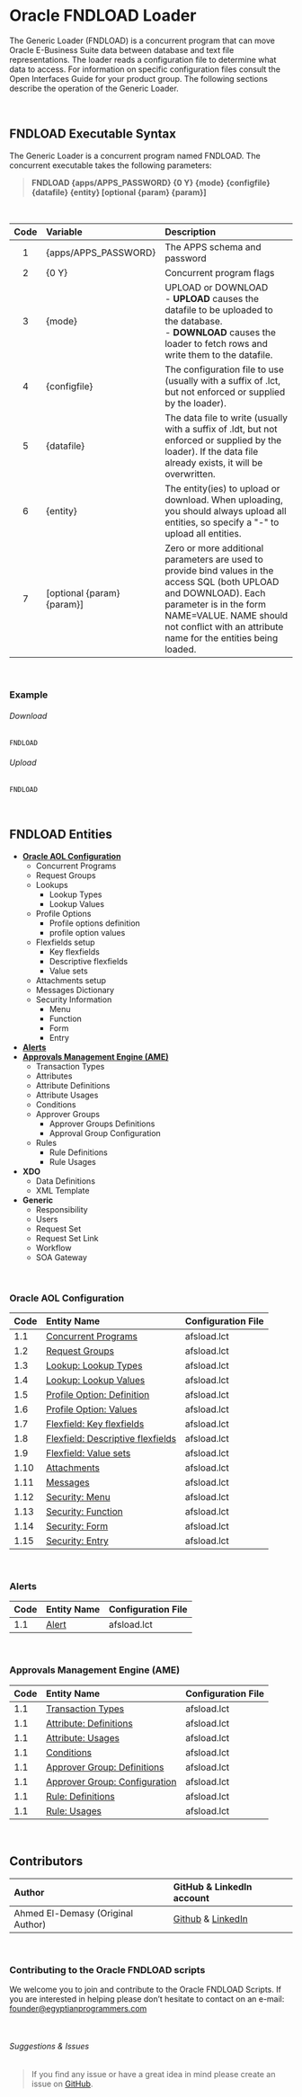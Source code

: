 # Oracle FNDLOAD Loader

The Generic Loader (FNDLOAD) is a concurrent program that can move Oracle E-Business Suite data between database and text file representations. The loader reads a configuration file to determine what data to access. For information on specific configuration files consult the Open Interfaces Guide for your product group. The following sections describe the operation of the Generic Loader.

<br>

## FNDLOAD Executable Syntax 

The Generic Loader is a concurrent program named FNDLOAD. The concurrent executable takes the following parameters:

> **FNDLOAD {apps/APPS_PASSWORD} {0 Y} {mode} {configfile} {datafile} {entity} [optional {param} {param}]**

<br>

| Code      | Variable                   | Description                   |
| :-:       | :--------                  | :--------------------------   |
| 1         | {apps/APPS_PASSWORD}       | The APPS schema and password       |
| 2         | {0 Y}                      | Concurrent program flags       |
| 3         | {mode}                     | UPLOAD or DOWNLOAD <br> - **UPLOAD** causes the datafile to be uploaded to the database. <br> - **DOWNLOAD** causes the loader to fetch rows and write them to the datafile.|
| 4         | {configfile}               | The configuration file to use (usually with a suffix of .lct, but not enforced or supplied by the loader).       |
| 5         | {datafile}                 | The data file to write (usually with a suffix of .ldt, but not enforced or supplied by the loader). If the data file already exists, it will be overwritten.       |
| 6         | {entity}                   | The entity(ies) to upload or download. When uploading, you should always upload all entities, so specify a "-" to upload all entities.       |
| 7         | [optional {param} {param}] | Zero or more additional parameters are used to provide bind values in the access SQL (both UPLOAD and DOWNLOAD). Each parameter is in the form NAME=VALUE. NAME should not conflict with an attribute name for the entities being loaded.       |

<br>

### Example

###### Download
```
FNDLOAD
```

###### Upload
```
FNDLOAD
```


<br>

## **FNDLOAD Entities**

- **<a href="https://github.com/demasy/Oracle-FNDLOAD-Loader#oracle-aol-configuration">Oracle AOL Configuration</a>**
  * Concurrent Programs
  * Request Groups
  * Lookups
    * Lookup Types
    * Lookup Values
  * Profile Options
    * Profile options definition
    * profile option values
  * Flexfields setup
    * Key flexfields
    * Descriptive flexfields 
    * Value sets
  * Attachments setup
  * Messages Dictionary
  * Security Information
    * Menu
    * Function
    * Form
    * Entry
- **<a href="https://github.com/demasy/Oracle-FNDLOAD-Loader#alerts">Alerts</a>**
- **<a href="https://github.com/demasy/Oracle-FNDLOAD-Loader#approvals-management-engine-ame">Approvals Management Engine (AME)</a>**
  * Transaction Types
  * Attributes
  * Attribute Definitions
  * Attribute Usages
  * Conditions
  * Approver Groups
    * Approver Groups Definitions
    * Approval Group Configuration
  * Rules
    * Rule Definitions
    * Rule Usages
- **XDO**
  * Data Definitions
  * XML Template
- **Generic**
  * Responsibility
  * Users
  * Request Set
  * Request Set Link
  * Workflow
  * SOA Gateway

<br>

### Oracle AOL Configuration 

| Code   | Entity Name                           | Configuration File   |
| :-     | :--------                             | :----   |
| 1.1    | <a href="#">Concurrent Programs</a>                  | afsload.lct|
| 1.2    | <a href="#">Request Groups</a>                  | afsload.lct|
| 1.3    | <a href="#">Lookup: Lookup Types</a>                  | afsload.lct|
| 1.4    | <a href="#">Lookup: Lookup Values</a>                  | afsload.lct|
| 1.5    | <a href="#">Profile Option: Definition</a>                  | afsload.lct|
| 1.6    | <a href="#">Profile Option: Values</a>                  | afsload.lct|
| 1.7    | <a href="#">Flexfield: Key flexfields</a>                  | afsload.lct|
| 1.8    | <a href="#">Flexfield: Descriptive flexfields</a>                  | afsload.lct|
| 1.9    | <a href="#">Flexfield: Value sets</a>                  | afsload.lct|
| 1.10   | <a href="#">Attachments</a>                  | afsload.lct|
| 1.11   | <a href="#">Messages</a>                  | afsload.lct|
| 1.12   | <a href="#">Security: Menu</a>                  | afsload.lct|
| 1.13   | <a href="#">Security: Function</a>                  | afsload.lct|
| 1.14   | <a href="#">Security: Form</a>                  | afsload.lct|
| 1.15   | <a href="#">Security: Entry</a>                  | afsload.lct|

<br>

### Alerts

| Code   | Entity Name                           | Configuration File   |
| :-     | :--------                             | :----   |
| 1.1    | <a href="#">Alert</a>                 | afsload.lct|

<br>


### Approvals Management Engine (AME)

| Code   | Entity Name                           | Configuration File   |
| :-     | :--------                             | :----   |
| 1.1    | <a href="#">Transaction Types</a>                 | afsload.lct|
| 1.1    | <a href="#">Attribute: Definitions</a>                 | afsload.lct|
| 1.1    | <a href="#">Attribute: Usages</a>                 | afsload.lct|
| 1.1    | <a href="#">Conditions</a>                 | afsload.lct|
| 1.1    | <a href="#">Approver Group: Definitions</a>                 | afsload.lct|
| 1.1    | <a href="#">Approver Group: Configuration</a>                 | afsload.lct|
| 1.1    | <a href="#">Rule: Definitions</a>                 | afsload.lct|
| 1.1    | <a href="#">Rule: Usages</a>                 | afsload.lct|


<br>



## Contributors

| Author | GitHub & LinkedIn account |
| :-  | :---- |
| Ahmed El-Demasy (Original Author) | <a href="https://github.com/demasy">Github</a> & <a href="https://www.linkedin.com/in/demasy">LinkedIn</a> |
<br>

 ### Contributing to the Oracle FNDLOAD scripts
We welcome you to join and contribute to the Oracle FNDLOAD Scripts. If you are interested in helping please don’t hesitate to contact on an e-mail: founder@egyptianprogrammers.com

<br>

###### Suggestions & Issues
> If you find any issue or have a great idea in mind please create an issue on <a href="https://github.com/demasy/Oracle-FNDLOAD-Loader/issues">GitHub</a>.
